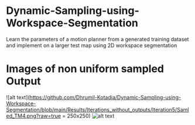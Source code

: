 # Dynamic-Sampling-using-Workspace-Segmentation
Learn the parameters of a motion planner from a generated training dataset and implement on a larger test map using 2D workspace segmentation

# Images of non uniform sampled Output
![alt text](https://github.com/Dhrumil-Kotadia/Dynamic-Sampling-using-Workspace-Segmentation/blob/main/Results/Iterations_without_outputs/Iteration5/Samled_TM4.png?raw=true = 250x250)
![alt text](https://github.com/Dhrumil-Kotadia/Dynamic-Sampling-using-Workspace-Segmentation/blob/main/Results/Iterations_without_outputs/Iteration5/G38.png?raw=true)
